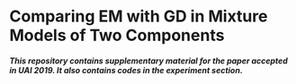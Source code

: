 # Comparing EM with GD in Mixture Models of Two Components

##### This repository contains supplementary material for the paper accepted in UAI 2019. It also contains codes in the experiment section.
